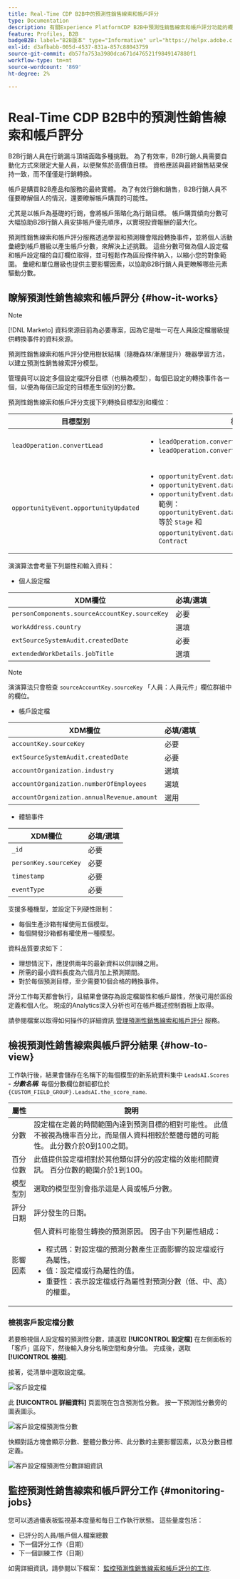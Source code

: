 ```yaml
---
title: Real-Time CDP B2B中的預測性銷售線索和帳戶評分
type: Documentation
description: 有關Experience PlatformCDP B2B中預測性銷售線索和帳戶評分功能的概述和詳細資訊。
feature: Profiles, B2B
badgeB2B: label="B2B版本" type="Informative" url="https://helpx.adobe.com/legal/product-descriptions/real-time-customer-data-platform-b2b-edition-prime-and-ultimate-packages.html newtab=true"
exl-id: d3afbabb-005d-4537-831a-857c88043759
source-git-commit: db57fa753a3980dca671d476521f9849147880f1
workflow-type: tm+mt
source-wordcount: '869'
ht-degree: 2%

---
```


# Real-Time CDP B2B中的預測性銷售線索和帳戶評分

B2B行銷人員在行銷漏斗頂端面臨多種挑戰。 為了有效率，B2B行銷人員需要自動化方式來限定大量人員，以便聚焦於高價值目標。 資格應該與最終銷售結果保持一致，而不僅僅是行銷轉換。

帳戶是購買B2B產品和服務的最終實體。 為了有效行銷和銷售，B2B行銷人員不僅要瞭解個人的情況，還要瞭解帳戶購買的可能性。

尤其是以帳戶為基礎的行銷，會將帳戶策略化為行銷目標。 帳戶購買傾向分數可大幅協助B2B行銷人員安排帳戶優先順序，以實現投資報酬的最大化。

預測性銷售線索和帳戶評分服務透過學習和預測機會階段轉換事件，並將個人活動彙總到帳戶層級以產生帳戶分數，來解決上述挑戰。 這些分數可做為個人設定檔和帳戶設定檔的自訂欄位取得，並可輕鬆作為區段條件納入，以縮小您的對象範圍。 彙總和單位層級也提供主要影響因素，以協助B2B行銷人員更瞭解哪些元素驅動分數。

## 瞭解預測性銷售線索和帳戶評分 {#how-it-works}

>[!NOTE]
>
>[!DNL Marketo] 資料來源目前為必要專案，因為它是唯一可在人員設定檔層級提供轉換事件的資料來源。

預測性銷售線索和帳戶評分使用樹狀結構（隨機森林/漸層提升）機器學習方法，以建立預測性銷售線索評分模型。

管理員可以設定多個設定檔評分目標（也稱為模型），每個已設定的轉換事件各一個，以便為每個已設定的目標產生個別的分數。

預測性銷售線索和帳戶評分支援下列轉換目標型別和欄位：

| 目標型別 | 欄位 |
| --- | --- |
| `leadOperation.convertLead` | <ul><li>`leadOperation.convertLead.convertedStatus`</li><li>`leadOperation.convertLead.assignTo`</li></ul> |
| `opportunityEvent.opportunityUpdated` | <ul><li>`opportunityEvent.dataValueChanges.attributeName`</li><li>`opportunityEvent.dataValueChanges.newValue`</li><li>`opportunityEvent.dataValueChanges.oldValue`</li>範例： `opportunityEvent.dataValueChanges.attributeName` 等於 `Stage` 和 `opportunityEvent.dataValueChanges.newValue` 等於 `Contract`</ul> |

演演算法會考量下列屬性和輸入資料：

* 個人設定檔

| XDM欄位 | 必填/選填 |
| --- | --- |
| `personComponents.sourceAccountKey.sourceKey` | 必要 |
| `workAddress.country` | 選填 |
| `extSourceSystemAudit.createdDate` | 必要 |
| `extendedWorkDetails.jobTitle` | 選填 |

>[!NOTE]
> 
>演演算法只會檢查 `sourceAccountKey.sourceKey` 「人員：人員元件」欄位群組中的欄位。

* 帳戶設定檔

| XDM欄位 | 必填/選填 |
| --- | --- |
| `accountKey.sourceKey` | 必要 |
| `extSourceSystemAudit.createdDate` | 必要 |
| `accountOrganization.industry` | 選填 |
| `accountOrganization.numberOfEmployees` | 選填 |
| `accountOrganization.annualRevenue.amount` | 選用 |

* 體驗事件

| XDM欄位 | 必填/選填 |
| --- | --- |
| `_id` | 必要 |
| `personKey.sourceKey` | 必要 |
| `timestamp` | 必要 |
| `eventType` | 必要 |

支援多種機型，並設定下列硬性限制：

* 每個生產沙箱有權使用五個模型。
* 每個開發沙箱都有權使用一種模型。

資料品質要求如下：

* 理想情況下，應提供兩年的最新資料以供訓練之用。
* 所需的最小資料長度為六個月加上預測期間。
* 對於每個預測目標，至少需要10個合格的轉換事件。

評分工作每天都會執行，且結果會儲存為設定檔屬性和帳戶屬性，然後可用於區段定義和個人化。 現成的Analytics深入分析也可在帳戶概述控制面板上取得。

請參閱檔案以取得如何操作的詳細資訊 [管理預測性銷售線索和帳戶評分](/help/rtcdp/b2b-ai-ml-services/manage-predictive-lead-and-account-scoring.md) 服務。

## 檢視預測性銷售線索與帳戶評分結果 {#how-to-view}

工作執行後，結果會儲存在名稱下的每個模型的新系統資料集中 `LeadsAI.Scores` - ***分數名稱***. 每個分數欄位群組都位於 `{CUSTOM_FIELD_GROUP}.LeadsAI.the_score_name`.

| 屬性 | 說明 |
| --- | --- |
| 分數 | 設定檔在定義的時間範圍內達到預測目標的相對可能性。 此值不被視為機率百分比，而是個人資料相較於整體母體的可能性。 此分數介於0到100之間。 |
| 百分位數 | 此值提供設定檔相對於其他類似評分的設定檔的效能相關資訊。 百分位數的範圍介於1到100。 |
| 模型型別 | 選取的模型型別會指示這是人員或帳戶分數。 |
| 評分日期 | 評分發生的日期。 |
| 影響因素 | 個人資料可能發生轉換的預測原因。 因子由下列屬性組成：<ul><li>程式碼：對設定檔的預測分數產生正面影響的設定檔或行為屬性。</li><li>值：設定檔或行為屬性的值。</li><li>重要性：表示設定檔或行為屬性對預測分數（低、中、高）的權重。</li></ul> |

### 檢視客戶設定檔分數

若要檢視個人設定檔的預測性分數，請選取 **[!UICONTROL 設定檔]** 在左側面板的「客戶」區段下，然後輸入身分名稱空間和身分值。 完成後，選取 **[!UICONTROL 檢視]**.

接著，從清單中選取設定檔。

![客戶設定檔](/help/rtcdp/accounts/images/b2b-view-customer-profile.png)

此 **[!UICONTROL 詳細資料]** 頁面現在包含預測性分數。 按一下預測性分數旁的圖表圖示。

![客戶設定檔預測性分數](/help/rtcdp/accounts/images/b2b-view-customer-profile-predictive-score.png)

快顯對話方塊會顯示分數、整體分數分佈、此分數的主要影響因素，以及分數目標定義。

![客戶設定檔預測性分數詳細資訊](/help/rtcdp/accounts/images/b2b-view-customer-profile-predictive-score-details.png)

## 監控預測性銷售線索和帳戶評分工作 {#monitoring-jobs}

您可以透過儀表板監視基本度量和每日工作執行狀態。 這些量度包括：

* 已評分的人員/帳戶個人檔案總數
* 下一個評分工作（日期）
* 下一個訓練工作（日期）

如需詳細資訊，請參閱以下檔案： [監控預測性銷售線索和帳戶評分的工作](/help/dataflows/ui/b2b/monitor-profile-enrichment.md).
